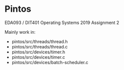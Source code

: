 # Pintos
EDA093 / DIT401  Operating Systems 2019 Assignment 2

<p>Mainly work in:</p>
<ul>
<li>pintos/src/threads/thread.h</li>
<li>pintos/src/threads/thread.c</li>
<li>pintos/src/devices/timer.h</li>
<li>pintos/src/devices/timer.c</li>
<li>pintos/src/devices/batch-scheduler.c</li>
</ul>
